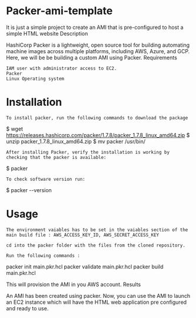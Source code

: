 # Packer-ami-template

It is just a simple project to create an AMI that is pre-configured to host a simple HTML website
Description

HashiCorp Packer is a lightweight, open source tool for building automating machine images across multiple platforms, including AWS, Azure, and GCP. Here, we will be be building a custom AMI using Packer.
Requirements

    IAM user with administrator access to EC2.
    Packer
    Linux Operating system

# Installation

    To install packer, run the following commands to download the package

$ wget https://releases.hashicorp.com/packer/1.7.8/packer_1.7.8_linux_amd64.zip
$ unzip packer_1.7.8_linux_amd64.zip
$ mv packer /usr/bin/

    After installing Packer, verify the installation is working by checking that the packer is available:

$ packer

    To check software version run:

$ packer --version

# Usage

    The environment vaiables has to be set in the vaiables section of the main build file : AWS_ACCESS_KEY_ID, AWS_SECRET_ACCESS_KEY

    cd into the packer folder with the files from the cloned repository.

    Run the following commands :

packer init main.pkr.hcl
packer validate main.pkr.hcl
packer build main.pkr.hcl

This will provision the AMI in you AWS account.
Results

An AMI has been created using packer. Now, you can use the AMI to launch an EC2 instance which will have the HTML web application pre configured and ready to use.

